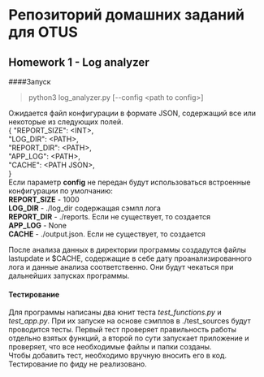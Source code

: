 # Репозиторий домашних заданий для OTUS
## Homework 1 - Log analyzer

####Запуск  
>python3 log_analyzer.py [--config \<path to config>]  

Ожидается файл конфигурации в формате JSON, содержащий все или некоторые из следующих полей.  
{
"REPORT_SIZE": \<INT>,  
"LOG_DIR": \<PATH>,  
"REPORT_DIR": \<PATH>,  
"APP_LOG": \<PATH>,  
"CACHE": \<PATH JSON>,  
}  
Если параметр **config** не передан будут использоваться встроенные конфигурации по умолчанию:  
**REPORT_SIZE** - 1000  
**LOG_DIR** - ./log_dir содержащая сэмпл лога  
**REPORT_DIR** - ./reports. Если не существует, то создается  
**APP_LOG** - None  
**CACHE** - ./output.json. Если не существует, то создается   

После анализа данных в директории программы создадутся файлы lastupdate и $CACHE, содержащие в себе дату проанализированного лога и данные анализа соответственно. Они будут чекаться при дальнейших запусках программы.  

#### Тестирование
Для программы написаны два юнит теста _test_functions.py_ и _test_app.py_. При их запуске  на основе сэмплов в ./test_sources будут проводится тесты. Первый тест проверяет правильность работы отдельно взятых функций, а второй по сути запускает приложение и проверяет, что все необходимые файлы и папки созданы.  
Чтобы добавить тест, необходимо вручную вносить его в код. Тестирование по фиду не реализовано.